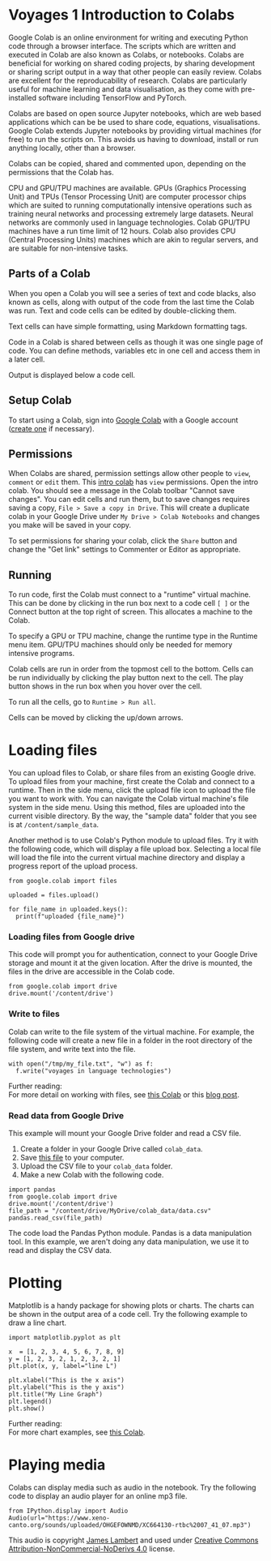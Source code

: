 # Voyages 1 Introduction to Colabs

Google Colab is an online environment for writing and executing Python code through a browser interface. The scripts which are written and executed in Colab are also known as Colabs, or notebooks. Colabs are beneficial for working on shared coding projects, by sharing development or sharing script output in a way that other people can easily review. Colabs are excellent for the reproducability of research. Colabs are particularly useful for machine learning and data visualisation, as they come with pre-installed software including TensorFlow and PyTorch.

Colabs are based on open source Jupyter notebooks, which are web based applications which can be be used to share code, equations, visualisations. Google Colab extends Jupyter notebooks by providing virtual machines (for free) to run the scripts on. This avoids us having to download, install or run anything locally, other than a browser.

Colabs can be copied, shared and commented upon, depending on the permissions that the Colab has.

CPU and GPU/TPU machines are available. GPUs (Graphics Processing Unit) and TPUs (Tensor Processing Unit) are computer processor chips which are suited to running computationally intensive operations such as training neural networks and processing extremely large datasets. Neural networks are commonly used in language technologies. Colab GPU/TPU machines have a run time limit of 12 hours. Colab also provides CPU (Central Processing Units) machines which are akin to regular servers, and are suitable for non-intensive tasks. 

## Parts of a Colab

When you open a Colab you will see a series of text and code blacks, also known as cells, along with output of the code from the last time the Colab was run. Text and code cells can be edited by double-clicking them.

Text cells can have simple formatting, using Markdown formatting tags. 

Code in a Colab is shared between cells as though it was one single page of code. You can define methods, variables etc in one cell and access them in a later cell.

Output is displayed below a code cell.

[](intro-colab.png)


## Setup Colab

To start using a Colab, sign into [Google Colab](http://colab.research.google.com/) with a Google account ([create one](https://accounts.google.com/SignUp?hl=en) if necessary).


## Permissions

When Colabs are shared, permission settings allow other people to `view`, `comment` or `edit` them. This [intro colab](https://colab.research.google.com/drive/1MqJkomkj2QnurSLSVZmfgC2dwSLEhr0D?usp=sharing) has `view` permissions. Open the intro colab. You should see a message in the Colab toolbar "Cannot save changes". You can edit cells and run them, but to save changes requires saving a copy, `File > Save a copy in Drive`. This will create a duplicate colab in your Google Drive under `My Drive > Colab Notebooks` and changes you make will be saved in your copy. 

To set permissions for sharing your colab, click the `Share` button and change the "Get link" settings to Commenter or Editor as appropriate.

[](img/colab/permissions.png)


## Running 

To run code, first the Colab must connect to a "runtime" virtual machine. This can be done by clicking in the run box next to a code cell `[ ]`  or the Connect button at the top right of screen. This allocates a machine to the Colab.

To specify a GPU or TPU machine, change the runtime type in the Runtime menu item. GPU/TPU machines should only be needed for memory intensive programs.

Colab cells are run in order from the topmost cell to the bottom. Cells can be run individually by clicking the play button next to the cell. The play button shows in the run box when you hover over the cell.

To run all the cells, go to `Runtime > Run all`.

Cells can be moved by clicking the up/down arrows.


# Loading files

You can upload files to Colab, or share files from an existing Google drive. To upload files from your machine, first create the Colab and connect to a runtime. Then in the side menu, click the upload file icon to upload the file you want to work with. You can navigate the Colab virtual machine's file system in the side menu. Using this method, files are uploaded into the current visible directory. By the way, the "sample data" folder that you see is at `/content/sample_data`.

Another method is to use Colab's Python module to upload files. Try it with the following code, which will display a file upload box. Selecting a local file will load the file into the current virtual machine directory and display a progress report of the upload process.

```
from google.colab import files

uploaded = files.upload()

for file_name in uploaded.keys():
  print(f"uploaded {file_name}")
```


### Loading files from Google drive

This code will prompt you for authentication, connect to your Google Drive storage and mount it at the given location. After the drive is mounted, the files in the drive are accessible in the Colab code. 

```
from google.colab import drive
drive.mount('/content/drive')
```


### Write to files

Colab can write to the file system of the virtual machine. For example, the following code will create a new file in a folder in the root directory of the file system, and write text into the file. 

```
with open("/tmp/my_file.txt", "w") as f:
  f.write("voyages in language technologies")
```

Further reading:  
For more detail on working with files, see [this Colab](https://colab.research.google.com/notebooks/io.ipynb) or this [blog post](https://neptune.ai/blog/google-colab-dealing-with-files-3).



### Read data from Google Drive

This example will mount your Google Drive folder and read a CSV file. 

1. Create a folder in your Google Drive called `colab_data`. 
2. Save [this file](https://coedl.github.io/voyages/pracs/1-colab/data.csv) to your computer. 
3. Upload the CSV file to your `colab_data` folder.
4. Make a new Colab with the following code.
```
import pandas
from google.colab import drive
drive.mount('/content/drive')
file_path = "/content/drive/MyDrive/colab_data/data.csv"
pandas.read_csv(file_path)
```

The code load the Pandas Python module. Pandas is a data manipulation tool. In this example, we aren't doing any data manipulation, we use it to read and display the CSV data.


# Plotting

Matplotlib is a handy package for showing plots or charts. The charts can be shown in the output area of a code cell. Try the following example to draw a line chart. 

```
import matplotlib.pyplot as plt
 
x  = [1, 2, 3, 4, 5, 6, 7, 8, 9]
y = [1, 2, 3, 2, 1, 2, 3, 2, 1]
plt.plot(x, y, label="line L")

plt.xlabel("This is the x axis")
plt.ylabel("This is the y axis")
plt.title("My Line Graph")
plt.legend()
plt.show()
```

Further reading:  
For more chart examples, see [this Colab](https://colab.research.google.com/notebooks/charts.ipynb).



# Playing media

Colabs can display media such as audio in the notebook. Try the following code to display an audio player for an online mp3 file.

```
from IPython.display import Audio
Audio(url="https://www.xeno-canto.org/sounds/uploaded/OHGEFOWNMD/XC664130-rtbc%2007_41_07.mp3")
```

This audio is copyright [James Lambert](https://www.xeno-canto.org/contributor/OHGEFOWNMD) and used under [Creative Commons Attribution-NonCommercial-NoDerivs 4.0](https://creativecommons.org/licenses/by-nc-nd/4.0/) license.



